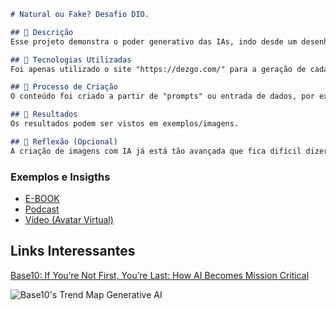 ```markdown
# Natural ou Fake? Desafio DIO.

## 📒 Descrição
Esse projeto demonstra o poder generativo das IAs, indo desde um desenho até a uma imagem realista de uma pessoa famosa.

## 🤖 Tecnologias Utilizadas
Foi apenas utilizado o site "https://dezgo.com/" para a geração de cada imagem, utilizando seu vários modelos com entradas simples.

## 🧐 Processo de Criação
O conteúdo foi criado a partir de "prompts" ou entrada de dados, por exemplo : Jogador de futebol.

## 🚀 Resultados
Os resultados podem ser vistos em exemplos/imagens.

## 💭 Reflexão (Opcional)
A criação de imagens com IA já está tão avançada que fica difícil dizer a olho nu se uma imagen é natty ou fake. É presciso está muito atento aos detalhes para achar alguma imperfeição.
```

### Exemplos e Insigths

- [E-BOOK](/exemplos/E-BOOK.md)
- [Podcast](/exemplos/PODCAST.md)
- [Vídeo (Avatar Virtual)](/exemplos/VIDEO.md)

## Links Interessantes

[Base10: If You’re Not First, You’re Last: How AI Becomes Mission Critical](https://base10.vc/post/generative-ai-mission-critical/)

![Base10's Trend Map Generative AI](https://github.com/digitalinnovationone/lab-natty-or-not/assets/730492/f4df26e8-f8f7-4419-8252-c69d73ea930c)
